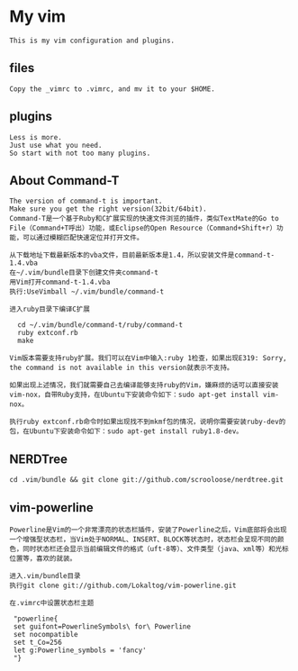 My vim
=======
    This is my vim configuration and plugins.

files
-----
    Copy the _vimrc to .vimrc, and mv it to your $HOME.

plugins
-------
    Less is more.
    Just use what you need.
    So start with not too many plugins.
About Command-T
---------------
    The version of command-t is important.
    Make sure you get the right version(32bit/64bit).
    Command-T是一个基于Ruby和C扩展实现的快速文件浏览的插件，类似TextMate的Go to     File（Command+T呼出）功能，或Eclipse的Open Resource（Command+Shift+r）功能，可以通过模糊匹配快速定位并打开文件。
    
    从下载地址下载最新版本的vba文件，目前最新版本是1.4，所以安装文件是command-t-1.4.vba
    在~/.vim/bundle目录下创建文件夹command-t
    用Vim打开command-t-1.4.vba
    执行:UseVimball ~/.vim/bundle/command-t

    进入ruby目录下编译C扩展

      cd ~/.vim/bundle/command-t/ruby/command-t
      ruby extconf.rb
      make

    Vim版本需要支持ruby扩展。我们可以在Vim中输入:ruby 1检查，如果出现E319: Sorry, the command is not available in this version就表示不支持。

    如果出现上述情况，我们就需要自己去编译能够支持ruby的Vim，嫌麻烦的话可以直接安装vim-nox，自带Ruby支持，在Ubuntu下安装命令如下：sudo apt-get install vim-nox。

    执行ruby extconf.rb命令时如果出现找不到mkmf包的情况，说明你需要安装ruby-dev的包，在Ubuntu下安装命令如下：sudo apt-get install ruby1.8-dev。
NERDTree
--------------
    cd .vim/bundle && git clone git://github.com/scrooloose/nerdtree.git
vim-powerline
--------------
    Powerline是Vim的一个非常漂亮的状态栏插件，安装了Powerline之后，Vim底部将会出现一个增强型状态栏，当Vim处于NORMAL、INSERT、BLOCK等状态时，状态栏会呈现不同的颜色，同时状态栏还会显示当前编辑文件的格式（uft-8等）、文件类型（java、xml等）和光标位置等，喜欢的就装。
    
    进入.vim/bundle目录
    执行git clone git://github.com/Lokaltog/vim-powerline.git

    在.vimrc中设置状态栏主题

     "powerline{
     set guifont=PowerlineSymbols\ for\ Powerline
     set nocompatible
     set t_Co=256
     let g:Powerline_symbols = 'fancy'
     "}
